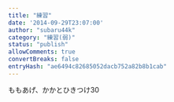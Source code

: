 ```yaml
---
title: "練習"
date: '2014-09-29T23:07:00'
author: "subaru44k"
category: "練習(弱)"
status: "publish"
allowComments: true
convertBreaks: false
entryHash: "ae6494c82685052dacb752a82b8b1cab"
---
```

ももあげ、かかとひきつけ30
